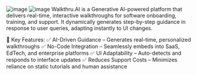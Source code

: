 ![image](https://github.com/user-attachments/assets/bccaeb47-9c8c-442e-90b5-e888a5216c45)
![image](https://github.com/user-attachments/assets/84ec47eb-61f3-4b4e-9446-bbeba5ea5caa)
Walkthru.AI is a Generative AI-powered platform that delivers real-time, interactive walkthroughs for software onboarding, training, and support. It dynamically generates step-by-step guidance in response to user queries, adapting instantly to UI changes.

🚀 Key Features:
✅ AI-Driven Guidance – Generates real-time, personalized walkthroughs
✅ No-Code Integration – Seamlessly embeds into SaaS, EdTech, and enterprise platforms
✅ UI Adaptability – Auto-detects and responds to interface updates
✅ Reduces Support Costs – Minimizes reliance on static tutorials and human assistance
